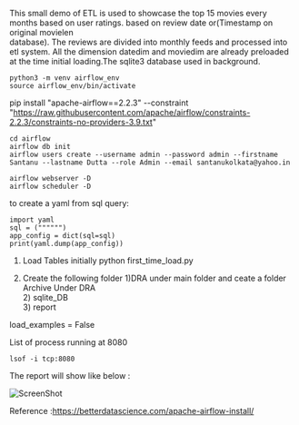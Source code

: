 This small demo of ETL is used to showcase the top 15 movies every months based on user ratings. based on review date or(Timestamp on original movielen<br>
database). The reviews are divided into monthly feeds and processed into etl system. All the dimension datedim and moviedim are already preloaded <br>
at the time initial loading.The sqlite3 database used in background. 


```
python3 -m venv airflow_env
source airflow_env/bin/activate
```

pip install "apache-airflow==2.2.3" --constraint "https://raw.githubusercontent.com/apache/airflow/constraints-2.2.3/constraints-no-providers-3.9.txt"
```
cd airflow
airflow db init
airflow users create --username admin --password admin --firstname Santanu --lastname Dutta --role Admin --email santanukolkata@yahoo.in
```
```
airflow webserver -D
airflow scheduler -D
```
to create a yaml from sql query:
```
import yaml
sql = ("""""")
app_config = dict(sql=sql)
print(yaml.dump(app_config))
```

1) Load Tables initially
python first_time_load.py

2) Create the following folder
	1)DRA under main folder and ceate a folder Archive Under DRA <br>
	2) sqlite_DB <br>
	3) report <br>

load_examples = False

List of process running at 8080
```
lsof -i tcp:8080
```
The report will show like below :

![ScreenShot](https://github.com/Sandutta2020/airflow_report/blob/master/static/Sample_report.JPG)

Reference :https://betterdatascience.com/apache-airflow-install/

